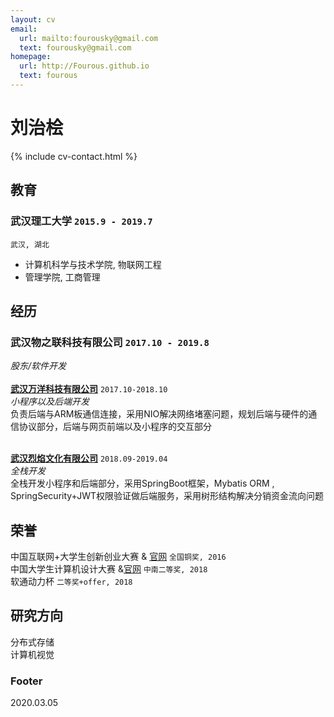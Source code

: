 ```yaml
---
layout: cv
email:
  url: mailto:fourousky@gmail.com
  text: fourousky@gmail.com
homepage:
  url: http://Fourous.github.io
  text: fourous
---
```


#  刘治桧

{% include cv-contact.html %}

## 教育

### **武汉理工大学** `2015.9 - 2019.7`

```
武汉, 湖北
```

- 计算机科学与技术学院, 物联网工程
- 管理学院, 工商管理

## 经历

### **武汉物之联科技有限公司** `2017.10 - 2019.8`

_股东/软件开发_<br><br>
**[武汉万洋科技有限公司](https://github.com/Fourous/wanyangculture)**  `2017.10-2018.10`
<br>_小程序以及后端开发_<br>
负责后端与ARM板通信连接，采用NIO解决网络堵塞问题，规划后端与硬件的通信协议部分，后端与网页前端以及小程序的交互部分<br><br>

**[武汉烈焰文化有限公司](https://github.com/Fourous/lieyan)** `2018.09-2019.04`
<br>_全栈开发_<br>
全栈开发小程序和后端部分，采用SpringBoot框架，Mybatis ORM , SpringSecurity+JWT权限验证做后端服务，采用树形结构解决分销资金流向问题

## 荣誉

中国互联网+大学生创新创业大赛 & [官网](https://cy.ncss.org.cn/index.html) `全国铜奖, 2016` <br>
中国大学生计算机设计大赛 &[官网](http://jsjds.ruc.edu.cn/) `中南二等奖, 2018` <br>
软通动力杯  `二等奖+offer, 2018` <br>

## 研究方向

 分布式存储<br>
 计算机视觉<br>

### Footer

2020.03.05